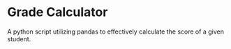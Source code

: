 # Grade Calculator
 A python script utilizing pandas to effectively calculate the score of a given student.
